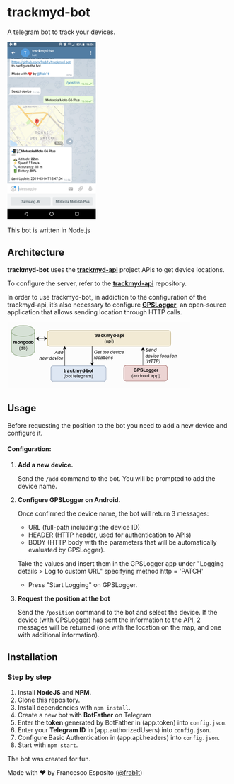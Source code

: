 # trackmyd-bot

A telegram bot to track your devices.

<img src="screenshot.png" height="400">

This bot is written in Node.js

## Architecture

**trackmyd-bot** uses the [**trackmyd-api**](https://github.com/frab1t/trackmyd-api) project APIs to get device locations. 

To configure the server, refer to the  [**trackmyd-api**](https://github.com/frab1t/trackmyd-api) repository.


In order to use trackmyd-bot, in addiction to the configuration of the trackmyd-api, it’s also necessary to configure [**GPSLogger**](https://github.com/mendhak/gpslogger), an open-source application that allows sending location through HTTP calls.


<img src="architecture.png" height="150">


## Usage

Before requesting the position to the bot you need to add a new device and configure it.

#### Configuration:

1. **Add a new device.**

    Send the `/add` command to the bot. You will be prompted to add the device name. 

2. **Configure GPSLogger on Android.**

    Once confirmed the device name, the bot will return 3 messages:

    - URL (full-path including the device ID)
    - HEADER (HTTP header, used for authentication to APIs)
    - BODY (HTTP body with the parameters that will be automatically evaluated by GPSLogger).
    
    Take the values ​​and insert them in the GPSLogger app under "Logging details > Log to custom URL" specifying method http = 'PATCH' 

    - Press "Start Logging" on GPSLogger.

3. **Request the position at the bot**

    Send the `/position` command to the bot and select the device. If the device (with GPSLogger) has sent the information to the API, 2 messages will be returned (one with the location on the map, and one with additional information).


## Installation

### Step by step

1. Install **NodeJS** and **NPM**.
2. Clone this repository.
3. Install dependencies with `npm install`.
4. Create a new bot with **BotFather** on Telegram
5. Enter the **token** generated by BotFather in (app.token) into `config.json`.
6. Enter your **Telegram ID** in (app.authorizedUsers) into `config.json`.
7. Configure Basic Authentication in (app.api.headers) into `config.json`.
8. Start with `npm start`.


The bot was created for fun.
 
 Made with ❤️ by Francesco Esposito ([@frab1t](https://github.com/frab1t))
